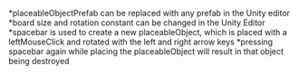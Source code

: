*placeableObjectPrefab can be replaced with any prefab in the Unity editor
*board size and rotation constant can be changed in the Unity Editor
*spacebar is used to create a new placeableObject, which is placed with a leftMouseClick and rotated with the left and right arrow keys
*pressing spacebar again while placing the placeableObject will result in that object being destroyed
